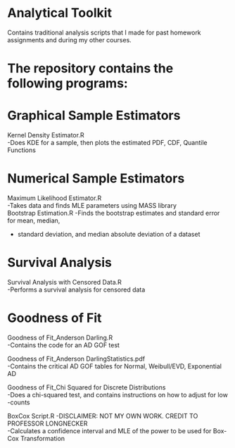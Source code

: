 # Analytical Toolkit
Contains traditional analysis scripts that I made for past homework assignments and during 
  my other courses. 

# The repository contains the following programs:

# Graphical Sample Estimators

Kernel Density Estimator.R  
-Does KDE for a sample, then plots the estimated PDF, CDF, Quantile Functions

# Numerical Sample Estimators
Maximum Likelihood Estimator.R  
-Takes data and finds MLE parameters using MASS library  
Bootstrap Estimation.R
-Finds the bootstrap estimates and standard error for mean, median,     
-  standard deviation, and median absolute deviation of a dataset    

# Survival Analysis

Survival Analysis with Censored Data.R  
-Performs a survival analysis for censored data

# Goodness of Fit

Goodness of Fit_Anderson Darling.R  
-Contains the code for an AD GOF test

Goodness of Fit_Anderson DarlingStatistics.pdf  
-Contains the critical AD GOF tables for Normal, Weibull/EVD, Exponential AD

Goodness of Fit_Chi Squared for Discrete Distributions  
-Does a chi-squared test, and contains instructions on how to adjust for low 
-counts

BoxCox Script.R 
-DISCLAIMER: NOT MY OWN WORK. CREDIT TO PROFESSOR LONGNECKER  
-Calculates a confidence interval and MLE of the power to be used for Box-Cox Transformation  
